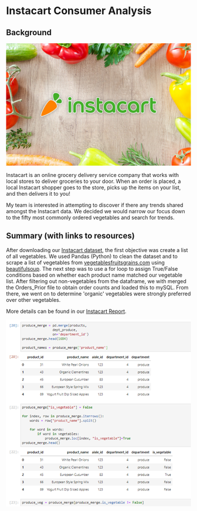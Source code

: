 # Instacart Consumer Analysis

## Background

![Instacart](Images/Instacart-Featured-Image.jpg)

Instacart is an online grocery delivery service company that works with local stores to deliver groceries to your door.  When an order is placed, a local Instacart shopper goes to the store, picks up the items on your list, and then delivers it to you! 

My team is interested in attempting to discover if there any trends shared amongst the Instacart data.  We decided we would narrow our focus down to the fifty most commonly ordered vegetables and search for trends.

## Summary (with links to resources)

After downloading our [Instacart dataset](https://www.kaggle.com/c/instacart-market-basket-analysis/data), the first objective was create a list of all vegetables.  We used Pandas (Python) to clean the dataset and to scrape a list of vegetables from [vegetablesfruitsgrains.com](http://vegetablesfruitsgrains.com/list-of-vegetables/) using [beautifulsoup](https://pypi.org/project/beautifulsoup4/). The next step was to use a for loop to assign True/False conditions based on whether each product name matched our vegetable list. After filtering out non-vegetables from the dataframe, we with merged the Orders_Prior file to obtain order counts and loaded this to mySQL.  From there, we went on to determine 'organic' vegetables were strongly preferred over other vegetables.

More details can be found in our [Instacart Report](https://docs.google.com/document/d/1HpnmOSepOIK7yEkA4PbdTlUmIgmipytGtZhWGC4LPKs/edit?usp=sharing).

![code](Images/instacart_code_snippet.png)
